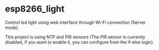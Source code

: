 # esp8266_light
Control led light using web interface through Wi-Fi connection (Server mode).

This project is using NTP and PIR sensors (The PIR sensor is currently disabled, if you want to enable it, you can configure from the if-else logic).
